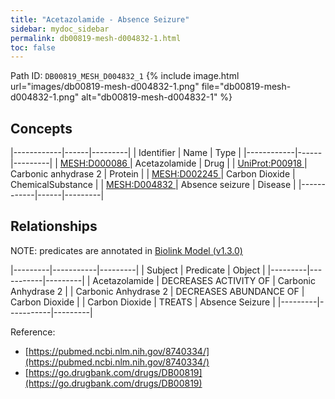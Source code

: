 ```yaml
---
title: "Acetazolamide - Absence Seizure"
sidebar: mydoc_sidebar
permalink: db00819-mesh-d004832-1.html
toc: false 
---
```



Path ID: `DB00819_MESH_D004832_1`
{% include image.html url="images/db00819-mesh-d004832-1.png" file="db00819-mesh-d004832-1.png" alt="db00819-mesh-d004832-1" %}

## Concepts

|------------|------|---------|
| Identifier | Name | Type    |
|------------|------|---------|
| <a href="https://identifiers.org/MESH:D000086">MESH:D000086 </a> | Acetazolamide | Drug |
| <a href="https://identifiers.org/UniProt:P00918">UniProt:P00918 </a> | Carbonic anhydrase 2 | Protein |
| <a href="https://identifiers.org/MESH:D002245">MESH:D002245 </a> | Carbon Dioxide | ChemicalSubstance |
| <a href="https://identifiers.org/MESH:D004832">MESH:D004832 </a> | Absence seizure | Disease |
|------------|------|---------|

## Relationships


NOTE: predicates are annotated in <a href="https://github.com/biolink/biolink-model/releases/tag/v1.3.0">Biolink Model (v1.3.0)</a>

|---------|-----------|---------|
| Subject | Predicate | Object  |
|---------|-----------|---------|
| Acetazolamide | DECREASES ACTIVITY OF | Carbonic Anhydrase 2 |
| Carbonic Anhydrase 2 | DECREASES ABUNDANCE OF | Carbon Dioxide |
| Carbon Dioxide | TREATS | Absence Seizure |
|---------|-----------|---------|

Reference: 
  - [https://pubmed.ncbi.nlm.nih.gov/8740334/](https://pubmed.ncbi.nlm.nih.gov/8740334/)
  - [https://go.drugbank.com/drugs/DB00819](https://go.drugbank.com/drugs/DB00819)
